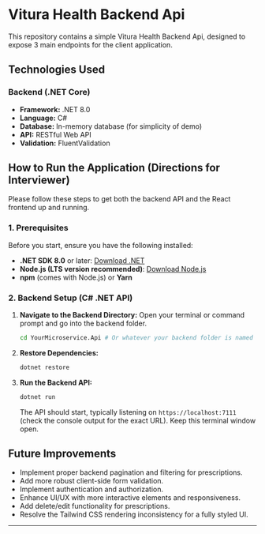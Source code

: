 # Vitura Health Backend Api

This repository contains a simple Vitura Health Backend Api, designed to expose 3 main endpoints for the client application.

## Technologies Used

### Backend (.NET Core)
* **Framework:** .NET 8.0
* **Language:** C#
* **Database:** In-memory database (for simplicity of demo)
* **API:** RESTful Web API
* **Validation:** FluentValidation

## How to Run the Application (Directions for Interviewer)

Please follow these steps to get both the backend API and the React frontend up and running.

### 1. Prerequisites

Before you start, ensure you have the following installed:
* **.NET SDK 8.0** or later: [Download .NET](https://dotnet.microsoft.com/download)
* **Node.js (LTS version recommended)**: [Download Node.js](https://nodejs.org/en/download)
* **npm** (comes with Node.js) or **Yarn**

### 2. Backend Setup (C# .NET API)

1.  **Navigate to the Backend Directory:**
    Open your terminal or command prompt and go into the backend folder.
    ```bash
    cd YourMicroservice.Api # Or whatever your backend folder is named (e.g., CodeChallenge/YourMicroservice.Api)
    ```
2.  **Restore Dependencies:**
    ```bash
    dotnet restore
    ```
3.  **Run the Backend API:**
    ```bash
    dotnet run
    ```
    The API should start, typically listening on `https://localhost:7111` (check the console output for the exact URL). Keep this terminal window open.


## Future Improvements

* Implement proper backend pagination and filtering for prescriptions.
* Add more robust client-side form validation.
* Implement authentication and authorization.
* Enhance UI/UX with more interactive elements and responsiveness.
* Add delete/edit functionality for prescriptions.
* Resolve the Tailwind CSS rendering inconsistency for a fully styled UI.

---